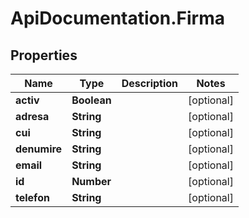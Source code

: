 # ApiDocumentation.Firma

## Properties

Name | Type | Description | Notes
------------ | ------------- | ------------- | -------------
**activ** | **Boolean** |  | [optional] 
**adresa** | **String** |  | [optional] 
**cui** | **String** |  | [optional] 
**denumire** | **String** |  | [optional] 
**email** | **String** |  | [optional] 
**id** | **Number** |  | [optional] 
**telefon** | **String** |  | [optional] 


